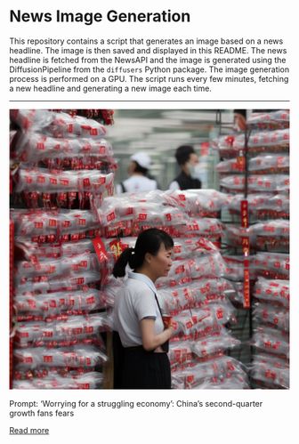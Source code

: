 # News Image Generation
This repository contains a script that generates an image based on a news headline. The image is then saved and displayed in this README.
The news headline is fetched from the NewsAPI and the image is generated using the DiffusionPipeline from the `diffusers` Python package. The image generation process is performed on a GPU.
The script runs every few minutes, fetching a new headline and generating a new image each time.

---

![Generated Image](image.png)

Prompt: ‘Worrying for a struggling economy’: China’s second-quarter growth fans fears

[Read more](https://www.scmp.com/economy/economic-indicators/article/3227936/china-gdp-economy-grew-63-cent-second-quarter-amid-recovery-fears)